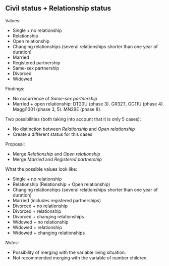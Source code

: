 ## Civil status + Relationship status

Values:

- Single + no relationship
- Relationship
- Open relationship
- Changing relationships (several relationships shorter than one year of duration)
- Married
- Registered partnership
- Same-sex partnership
- Divorced
- Widowed

Findings:

- No occurrence of *Same-sex partnership*
- Married + open relationship: DT20U (phase 3). GR32T, GG11U (phase 4). Maggi1001 (phase 3, 5). MN29E (phase 8).

Two possibilities (both taking into account that it is only 5 cases):

- No distinction between *Relationship* and *Open relationship*
- Create a different status for this cases

Proposal:

- Merge *Relationship* and *Open relationship*
- Merge *Married* and *Registered partnership*

What the possible values look like:

- Single + no relationship
- Relationship (Relationship + Open relationship)
- Changing relationships (several relationships shorter than one year of duration)
- Married (includes registered partnerships)
- Divorced + no relationship
- Divorced + relationship
- Divorced + changing relationships
- Widowed + no relationship
- Widowed + relationship
- Widowed + changing relationships

*Notes:* 

- Possibility of merging with the variable living situation.
- Not recommended merging with the variable of number children.
